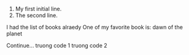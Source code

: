 1. My first initial line.
2. The second line.

I had the list of books alraedy
One of my favorite book is: dawn of the planet

<An unexpected line in my code>

Continue...
truong code 1
truong code 2